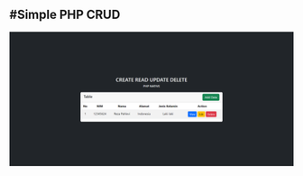 #Simple PHP CRUD
---
![alt text](https://github.com/rezapahlevl/php-simple-crud/blob/main//images/Pic1.png?raw=true)
